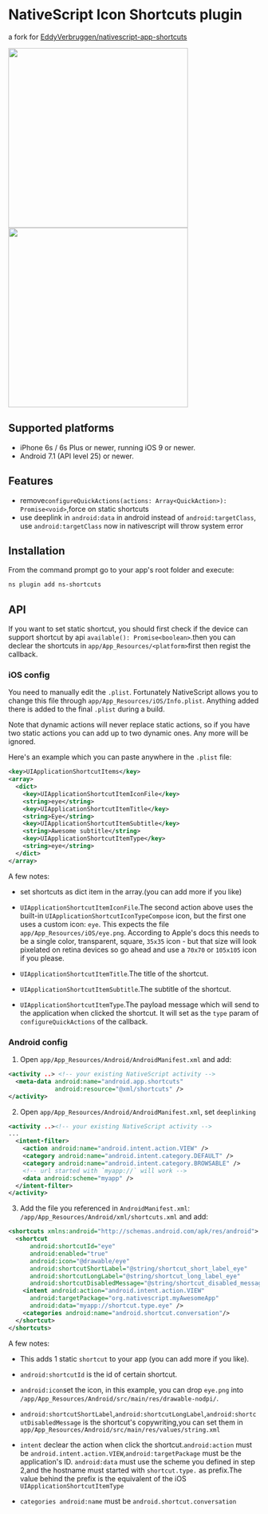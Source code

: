 # NativeScript Icon Shortcuts plugin

a fork for [EddyVerbruggen/nativescript-app-shortcuts](https://github.com/EddyVerbruggen/nativescript-app-shortcuts)

<img src="https://raw.githubusercontent.com/EddyVerbruggen/nativescript-app-shortcuts/master/media/iOS.png" width="360px" />  <img src="https://raw.githubusercontent.com/EddyVerbruggen/nativescript-app-shortcuts/master/media/Android.png" width="360px" />

## Supported platforms

* iPhone 6s / 6s Plus or newer, running iOS 9 or newer.
* Android 7.1 (API level 25) or newer.

## Features

* remove`configureQuickActions(actions: Array<QuickAction>): Promise<void>`,force on static shortcuts
* use deeplink in `android:data` in android instead of `android:targetClass`, use `android:targetClass` now in nativescript will throw system error

## Installation

From the command prompt go to your app's root folder and execute:

```bash
ns plugin add ns-shortcuts
```

## API

If you want to set static shortcut, you should first check if the device can support shortcut by api `available(): Promise<boolean>`.then you can declear the shortcuts in `app/App_Resources/<platform>`first then regist the callback.

### iOS config

You need to manually edit the `.plist`.
Fortunately NativeScript allows you to change this file through `app/App_Resources/iOS/Info.plist`. Anything added there is added to the final `.plist` during a build.

Note that dynamic actions will never replace static actions, so if you have two static actions you can add up to two dynamic ones. Any more will be ignored.

Here's an example which you can paste anywhere in the `.plist` file:

```xml
<key>UIApplicationShortcutItems</key>
<array>
  <dict>
    <key>UIApplicationShortcutItemIconFile</key>
    <string>eye</string>
    <key>UIApplicationShortcutItemTitle</key>
    <string>Eye</string>
    <key>UIApplicationShortcutItemSubtitle</key>
    <string>Awesome subtitle</string>
    <key>UIApplicationShortcutItemType</key>
    <string>eye</string>
  </dict>
</array>
```

A few notes:

* set shortcuts as dict item in the array.(you can add more if you like)
* `UIApplicationShortcutItemIconFile`.The second action above uses the built-in `UIApplicationShortcutIconTypeCompose` icon, but the first one uses a custom icon: `eye`. This expects the file `app/App_Resources/iOS/eye.png`. According to Apple's docs this needs to be a single color, transparent, square, `35x35` icon - but that size will look pixelated on retina devices so go ahead and use a `70x70` or `105x105` icon if you please.

* `UIApplicationShortcutItemTitle`.The title of the shortcut.

* `UIApplicationShortcutItemSubtitle`.The subtitle of the shortcut.

* `UIApplicationShortcutItemType`.The payload message which will send to the application when clicked the shortcut. It will set as the `type` param of `configureQuickActions` of the callback.

### Android config

1. Open `app/App_Resources/Android/AndroidManifest.xml` and add:

```xml
<activity ..> <!-- your existing NativeScript activity -->
  <meta-data android:name="android.app.shortcuts"
             android:resource="@xml/shortcuts" />
</activity>
```

2. Open `app/App_Resources/Android/AndroidManifest.xml`, set `deeplinking`

```xml
<activity ..><!-- your existing NativeScript activity -->
...
  <intent-filter>
    <action android:name="android.intent.action.VIEW" />
    <category android:name="android.intent.category.DEFAULT" />
    <category android:name="android.intent.category.BROWSABLE" />
    <!-- url started with `myapp://` will work -->
    <data android:scheme="myapp" />
  </intent-filter>
</activity>
```

3. Add the file you referenced in `AndroidManifest.xml`: `/app/App_Resources/Android/xml/shortcuts.xml` and add:

```xml
<shortcuts xmlns:android="http://schemas.android.com/apk/res/android">
  <shortcut
      android:shortcutId="eye"
      android:enabled="true"
      android:icon="@drawable/eye"
      android:shortcutShortLabel="@string/shortcut_short_label_eye"
      android:shortcutLongLabel="@string/shortcut_long_label_eye"
      android:shortcutDisabledMessage="@string/shortcut_disabled_message_eye">
    <intent android:action="android.intent.action.VIEW"
      android:targetPackage="org.nativescript.myAwesomeApp"
      android:data="myapp://shortcut.type.eye" />
    <categories android:name="android.shortcut.conversation"/>
  </shortcut>
</shortcuts>
```

A few notes:

* This adds 1 static `shortcut` to your app (you can add more if you like).

* `android:shortcutId` is the id of certain shortcut.

* `android:icon`set the icon, in this example, you can drop `eye.png` into `/app/App_Resources/Android/src/main/res/drawable-nodpi/`.

* `android:shortcutShortLabel`,`android:shortcutLongLabel`,`android:shortcutDisabledMessage` is the shortcut's copywriting,you can set them in `app/App_Resources/Android/src/main/res/values/string.xml`

* `intent` declear the action when click the shortcut.`android:action` must be `android.intent.action.VIEW`,`android:targetPackage` must be the application's ID. `android:data` must use the scheme you defined in step 2,and the hostname must started with `shortcut.type.` as prefix.The value behind the prefix is the equivalent of the iOS `UIApplicationShortcutItemType`

* `categories android:name` must be `android.shortcut.conversation`